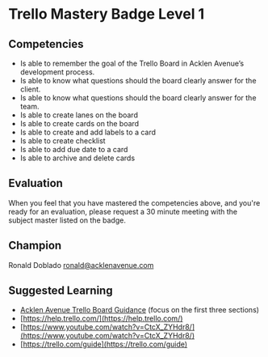 # Trello Mastery Badge Level 1

## Competencies

- Is able to remember the goal of the Trello Board in Acklen Avenue’s development process.
- Is able to know what questions should the board clearly answer for the client.
- Is able to know what questions should the board clearly answer for the team.
- Is able to create lanes on the board
- Is able to create cards on the board
- Is able to create and add labels to a card
- Is able to create checklist
- Is able to add due date to a card
- Is able to archive and delete cards

## Evaluation
When you feel that you have mastered the competencies above, and you're ready for an evaluation, please request a 30 minute meeting with the subject master listed on the badge.

## Champion
Ronald Doblado 
ronald@acklenavenue.com

## Suggested Learning

 - [Acklen Avenue Trello Board Guidance](https://docs.google.com/document/d/1DoxWwlWOq0agOpT3wHvT9sUyTfOXWwbdh1RYkrpV4s4/edit?usp=sharing) (focus on the first three sections)
 - [https://help.trello.com/](https://help.trello.com/)
 - [https://www.youtube.com/watch?v=CtcX_ZYHdr8/](https://www.youtube.com/watch?v=CtcX_ZYHdr8/)
 - [https://trello.com/guide](https://trello.com/guide)
